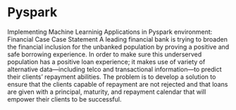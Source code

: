 # Pyspark
Implementing Machine Learninig Applications in Pyspark environment: Financial Case
Case Statement
A leading financial bank is trying to broaden the financial inclusion for the unbanked population by proving a positive and safe borrowing experience. In order to make sure this underserved population has a positive loan experience; it makes use of variety of alternative data—including telco and transactional information—to predict their clients’ repayment abilities.
The problem is to develop a solution to ensure that the clients capable of repayment are not rejected and that loans are given with a principal, maturity, and repayment calendar that will empower their clients to be successful.
